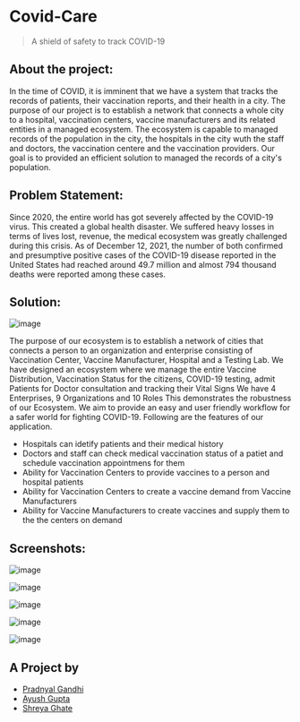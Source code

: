 # Covid-Care
> A shield of safety to track COVID-19

## About the project: 

In the time of COVID, it is imminent that we have a system that tracks the records of patients, their vaccination reports, and their health in a city. The purpose of our project is to establish a network that connects a whole city to a hospital, vaccination centers, vaccine manufacturers and its related entities in a managed ecosystem. The ecosystem is capable to managed records of the population in the city, the hospitals in the city wuth the staff and doctors, the vaccination centere and the vaccination providers. Our goal is to provided an efficient solution to managed the records of a city's population.

## Problem Statement:

Since 2020, the entire world has got severely affected by the COVID-19 virus. This created a global health disaster. We suffered heavy losses in terms of lives lost, revenue, the medical ecosystem was greatly challenged during this crisis.
As of December 12, 2021, the number of both confirmed and presumptive positive cases of the COVID-19 disease reported in the United States had reached around 49.7 million and almost 794 thousand deaths were reported among these cases.


## Solution:

![image](https://github.com/hetalpNEU/CovidCareAED/blob/main/images/ClassDiagram.png?raw=true)

The purpose of our ecosystem is to establish a network of cities that connects a person to an organization and enterprise consisting of Vaccination Center, Vaccine Manufacturer, Hospital and a Testing Lab. We have designed an ecosystem where we manage the entire Vaccine Distribution, Vaccination Status for the citizens, COVID-19 testing, admit Patients for Doctor consultation and tracking their Vital Signs
We have 4 Enterprises, 9 Organizations and 10 Roles
This demonstrates the robustness of our Ecosystem. We aim to provide an easy and user friendly workflow for a safer world for fighting COVID-19. Following are the features of our application.
- Hospitals can idetify patients and their medical history
- Doctors and staff can check medical vaccination status of a patiet and schedule vaccination appointmens for them
- Ability for Vaccination Centers to provide vaccines to a person and hospital patients
- Ability for Vaccination Centers to create a vaccine demand from Vaccine Manufacturers
- Ability for Vaccine Manufacturers to create vaccines and supply them to the the centers on demand



## Screenshots:


![image](https://github.com/hetalpNEU/CovidCareAED/blob/main/images/Home.png?raw=true)

![image](https://github.com/hetalpNEU/CovidCareAED/blob/main/images/Dashboard.png?raw=true)

![image](https://github.com/hetalpNEU/CovidCareAED/blob/main/images/ManageEnterprise.png?raw=true)

![image](https://github.com/hetalpNEU/CovidCareAED/blob/main/images/ManagePatients.png?raw=true)

![image](https://github.com/hetalpNEU/CovidCareAED/blob/main/images/VaccineInventory.png?raw=true)

## A Project by
- [Pradnyal Gandhi](https://github.com/hetalp)
- [Ayush Gupta](https://github.com/Ayushkailashgupta)
- [Shreya Ghate](https://github.com/shreyaghate02)


